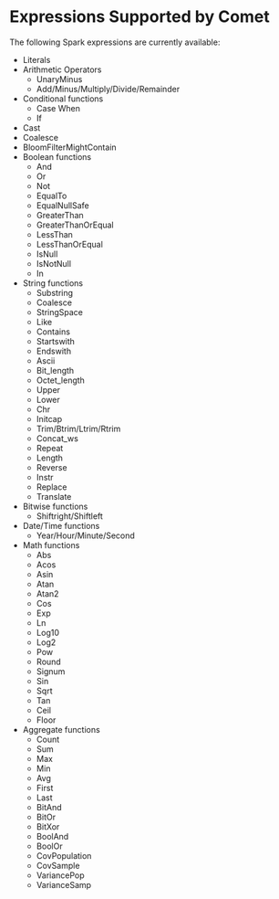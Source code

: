 <!--
Licensed to the Apache Software Foundation (ASF) under one
or more contributor license agreements.  See the NOTICE file
distributed with this work for additional information
regarding copyright ownership.  The ASF licenses this file
to you under the Apache License, Version 2.0 (the
"License"); you may not use this file except in compliance
with the License.  You may obtain a copy of the License at

  http://www.apache.org/licenses/LICENSE-2.0

Unless required by applicable law or agreed to in writing,
software distributed under the License is distributed on an
"AS IS" BASIS, WITHOUT WARRANTIES OR CONDITIONS OF ANY
KIND, either express or implied.  See the License for the
specific language governing permissions and limitations
under the License.
-->

# Expressions Supported by Comet

The following Spark expressions are currently available:

+ Literals
+ Arithmetic Operators
    + UnaryMinus
    + Add/Minus/Multiply/Divide/Remainder
+ Conditional functions
    + Case When
    + If
+ Cast
+ Coalesce
+ BloomFilterMightContain
+ Boolean functions
    + And
    + Or
    + Not
    + EqualTo
    + EqualNullSafe
    + GreaterThan
    + GreaterThanOrEqual
    + LessThan
    + LessThanOrEqual
    + IsNull
    + IsNotNull
    + In
+ String functions
    + Substring
    + Coalesce
    + StringSpace
    + Like
    + Contains
    + Startswith
    + Endswith
    + Ascii
    + Bit_length
    + Octet_length
    + Upper
    + Lower
    + Chr
    + Initcap
    + Trim/Btrim/Ltrim/Rtrim
    + Concat_ws
    + Repeat
    + Length
    + Reverse
    + Instr
    + Replace
    + Translate
+ Bitwise functions
    + Shiftright/Shiftleft
+ Date/Time functions
    + Year/Hour/Minute/Second
+ Math functions
    + Abs
    + Acos
    + Asin
    + Atan
    + Atan2
    + Cos
    + Exp
    + Ln
    + Log10
    + Log2
    + Pow
    + Round
    + Signum
    + Sin
    + Sqrt
    + Tan
    + Ceil
    + Floor
+ Aggregate functions
    + Count
    + Sum
    + Max
    + Min
    + Avg
    + First
    + Last
    + BitAnd
    + BitOr
    + BitXor
    + BoolAnd
    + BoolOr
    + CovPopulation
    + CovSample
    + VariancePop
    + VarianceSamp
